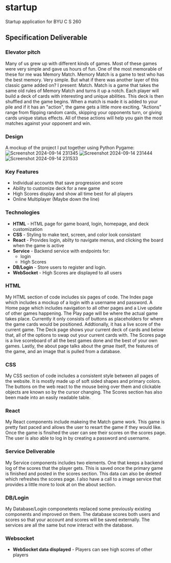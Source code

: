 # startup
Startup application for BYU C S 260

## Specification Deliverable
### Elevator pitch
Many of us grew up with different kinds of games. Most of these games were very simple and gave us hours of fun. One of the most memorable of these for me was Memory Match. Memory Match is a game to test who has the best memory. Very simple. But what if there was another layer of this classic game added on? I present: Match. Match is a game that takes the same old rules of Memory Match and turns it up a notch. Each player will build a deck of cards with interesting and unique abilities. This deck is then shuffled and the game begins. When a match is made it is added to your pile and if it has an "action", the game gets a little more exciting. "Actions" range from flipping random cards, skipping your opponents turn, or giving cards unique status effects. All of these actions will help you gain the most matches against your opponent and win.

### Design
A mockup of the project I put together using Python Pygame:
![Screenshot 2024-09-14 231345](https://github.com/user-attachments/assets/f8a55df6-e4c5-4c10-a8fd-d184b25f92c9)
![Screenshot 2024-09-14 231444](https://github.com/user-attachments/assets/0b46eebb-b5a8-4a1b-a0be-7ec850a76b66)
![Screenshot 2024-09-14 231533](https://github.com/user-attachments/assets/b112484d-ab3c-441a-86f2-07ecf370e471)

### Key Features
- Individual accounts that save progression and score
- Ability to customize deck for a new game
- High Scores display and show all time best for all players
- Online Multiplayer (Maybe down the line)

### Technologies
- **HTML** - HTML page for game board, login, homepage, and deck customization
- **CSS** - Styling to make text, screen, and color look consistant
- **React** - Provides login, abilty to navigate menus, and clicking the board when the game is active
- **Service** - Backend service with endpoints for:
  - login
  - High Scores
- **DB/Login** - Store users to register and login.
- **WebSocket** - High Scores are displayed to all users

### HTML
My HTML section of code includes six pages of code. The Index page which includes a mockup of a login with a username and password. A Home page which includes navigation to all other pages and a Live update of other games happening. The Play page will be where the actual game takes place. Currently it only consists of buttons as placeholders for where the game cards would be positioned. Addtionally, it has a live score of the current game. The Deck page shows your current deck of cards and below that, all of the options to swap out your current cards with. The Scores page is a live scoreboard of all the best games done and the best of your own games. Lastly, the about page talks about the gmae itself, the features of the game, and an image that is pulled from a database.
### CSS
My CSS section of code includes a consistent style between all pages of the website. It is mostly made up of soft sided shapes and primary colors. The buttons on the web react to the mouse being over them and clickable objects are known so by the cursor changing. The Scores section has also been made into an easily readable table.
### React
My React components include makeing the Match game work. This game is pretty fast paced and allows the user to resart the game if they would like. Once the game is finsihed the user can see their scores on the scores page. The user is also able to log in by creating a password and username.
### Service Deliverable
My Service components includes two elements. One that keeps a backend log of the scores that the player gets. This is saved once the primary game is finished and posted in the scores section. This data can also be deleted which refreshes the scores page. I also have a call to a image service that provides a little more to look at on the about section.
### DB/Login
My Database/Login componetents replaced some previously existing components and improved on them. The database scores both users and scores so that your account and scores will be saved externally. The services are all the same but now interact with the database.
### Websocket
- **WebSocket data displayed** - Players can see high scores of other players
